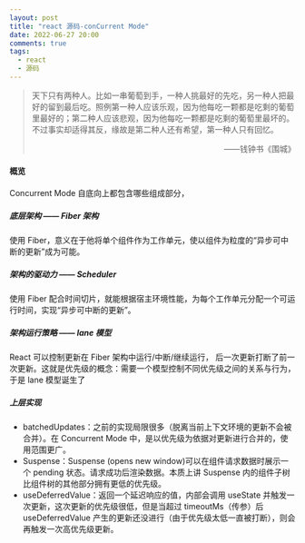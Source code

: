 ```yaml
---
layout: post
title: "react 源码-conCurrent Mode"
date: 2022-06-27 20:00
comments: true
tags:
  - react
  - 源码
---
```


> 天下只有两种人。比如一串葡萄到手，一种人挑最好的先吃，另一种人把最好的留到最后吃。照例第一种人应该乐观，因为他每吃一颗都是吃剩的葡萄里最好的；第二种人应该悲观，因为他每吃一颗都是吃剩的葡萄里最坏的。不过事实却适得其反，缘故是第二种人还有希望，第一种人只有回忆。
>
> <p align="right">——钱钟书《围城》</p>

<!-- more -->

#### 概览

Concurrent Mode 自底向上都包含哪些组成部分，

##### 底层架构 —— Fiber 架构

使用 Fiber，意义在于他将单个组件作为工作单元，使以组件为粒度的“异步可中断的更新”成为可能。

##### 架构的驱动力 —— Scheduler

使用 Fiber 配合时间切片，就能根据宿主环境性能，为每个工作单元分配一个可运行时间，实现“异步可中断的更新”。

##### 架构运行策略 —— lane 模型

React 可以控制更新在 Fiber 架构中运行/中断/继续运行， 后一次更新打断了前一次更新。这就是优先级的概念：需要一个模型控制不同优先级之间的关系与行为，于是 lane 模型诞生了

##### 上层实现

- batchedUpdates：之前的实现局限很多（脱离当前上下文环境的更新不会被合并）。在 Concurrent Mode 中，是以优先级为依据对更新进行合并的，使用范围更广。
- Suspense：Suspense (opens new window)可以在组件请求数据时展示一个 pending 状态。请求成功后渲染数据。本质上讲 Suspense 内的组件子树比组件树的其他部分拥有更低的优先级。
- useDeferredValue：返回一个延迟响应的值，内部会调用 useState 并触发一次更新，这次更新的优先级很低，但是当超过 timeoutMs（传参）后 useDeferredValue 产生的更新还没进行（由于优先级太低一直被打断），则会再触发一次高优先级更新。
